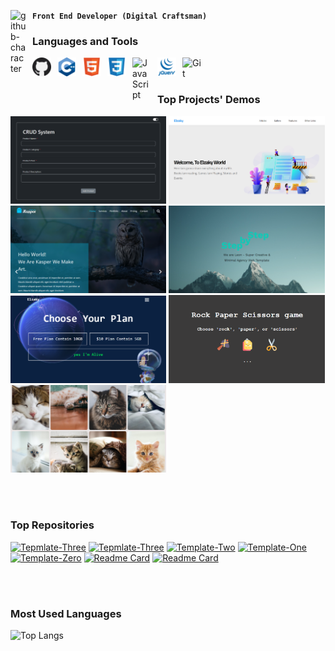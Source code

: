 
**`Front End Developer (Digital Craftsman)`**
<a href="https://github.com/Ahmed-Elzaky" title="GitHub Profile">
<img align="left" alt="github-character" width="25px" style="padding-right:10px;" src="https://user-images.githubusercontent.com/60613644/200343161-d5cd74d5-790f-43a6-a902-4d54d3e2c775.png" />
</a>


### Languages and Tools
<!-- <kbd> -->
<a href="https://github.com/Ahmed-Elzaky" title="GitHub Profile"><img align="left" alt="GitHub" width="30px" style="padding-right:10px;" src="imgs/github.png"/></a>
<img align="left" alt="C++" width="30px" style="padding-right:10px;" src="imgs/c++.png" />
<img align="left" alt="HTML" width="30px" style="padding-right:10px;" src="imgs/html5.svg" />
<img align="left" alt="CSS" width="30px" style="padding-right:10px;" src="imgs/css3.svg" />
<img align="left" alt="JavaScript" width="30px" style="padding-right:10px;" src="https://cdn.jsdelivr.net/gh/devicons/devicon/icons/javascript/javascript-plain.svg" />
<img align="left" alt="CSS" width="30px" style="padding-right:10px;" src="imgs/jquery.svg" />
<img align="left" alt="Git" width="30px" style="padding-right:10px;" src="https://cdn.jsdelivr.net/gh/devicons/devicon/icons/git/git-original.svg" />
<!-- </kbd> -->

<br />
<br />

### Top Projects' Demos
<!-- <figure>
  <a href="https://ahmed-elzaky.github.io/Template-Zero/"><img width="50%" alt="Template Zero" src="imgs/template-zero.png" /></a>
  <br />
  <figcaption><a href="https://github.com/Ahmed-Elzaky/Template-Zero">Template-Zero</a></figcaption>
</figure>
<figure>
  <a href="https://ahmed-elzaky.github.io/Template-Zero/"><img width="50%" alt="Template One" src="imgs/template-one.png" /></a>
  <br />
  <figcaption><a href="https://github.com/Ahmed-Elzaky/Template-Zero">Template-Zero</a></figcaption>
</figure> -->
<!-- <kbd> -->
<a href="https://ahmed-elzaky.github.io/crud-system/" title="Open Live Demo"><img width="49.5%" alt="CRUD System" src="imgs/crud-system.png" /></a>
<a href="https://ahmed-elzaky.github.io/Template-Three/" title="Open Live Demo"><img width="49.5%" alt="Template Three" src="imgs/template-Three.png" /></a>
<a href="https://ahmed-elzaky.github.io/Template-Two/" title="Open Live Demo"><img width="49.5%" alt="Template Two" src="imgs/template-Two.png" /></a>
<a href="https://ahmed-elzaky.github.io/Template-One/" title="Open Live Demo"><img width="49.5%" alt="Template One" src="imgs/template-one.png" /></a>
<a href="https://ahmed-elzaky.github.io/Template-Zero/" title="Open Live Demo"><img width="49.5%" alt="Template Zero" src="imgs/template-zero.png" /></a>
<a href="https://ahmed-elzaky.github.io/rock-paper-scissors/" title="Play Rock-Paper-Scissors"><img width="49.5%" alt="rock paper scissors" src="imgs/rock-paper-scissors.png" /></a>
<a href="https://ahmed-elzaky.github.io/cat-photo-gallery/" title="Open Live Demo"><img width="49.5%" alt="cat photo gallery" src="imgs/cat-photo-gallery.png" /></a>
<!--  </kbd> -->

<br />
<br />

### Top Repositories
[![Tepmlate-Three](https://github-readme-stats.vercel.app/api/pin/?username=Ahmed-Elzaky&repo=crud-system&theme=dark)](https://github.com/Ahmed-Elzaky/crud-system/)
[![Tepmlate-Three](https://github-readme-stats.vercel.app/api/pin/?username=Ahmed-Elzaky&repo=Tepmlate-Three&theme=dark)](https://github.com/Ahmed-Elzaky/Tepmlate-Three/)
[![Template-Two](https://github-readme-stats.vercel.app/api/pin/?username=Ahmed-Elzaky&repo=Template-Two&theme=dark)](https://github.com/Ahmed-Elzaky/Template-Two/)
[![Template-One](https://github-readme-stats.vercel.app/api/pin/?username=Ahmed-Elzaky&repo=Template-One&theme=dark)](https://github.com/Ahmed-Elzaky/Template-One/)
[![Template-Zero](https://github-readme-stats.vercel.app/api/pin/?username=Ahmed-Elzaky&repo=Template-Zero&theme=dark)](https://github.com/Ahmed-Elzaky/Template-Zero/)
[![Readme Card](https://github-readme-stats.vercel.app/api/pin/?username=Ahmed-Elzaky&repo=rock-paper-scissors&theme=dark)](https://github.com/Ahmed-Elzaky/rock-paper-scissors)
[![Readme Card](https://github-readme-stats.vercel.app/api/pin/?username=Ahmed-Elzaky&repo=cat-photo-gallery&theme=dark)](https://github.com/Ahmed-Elzaky/cat-photo-gallery)

<br />
<br />

### Most Used Languages
![Top Langs](https://github-readme-stats.vercel.app/api/top-langs/?username=Ahmed-Elzaky&layout=compact&theme=dark)

